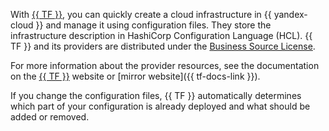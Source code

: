 With [{{ TF }}](https://www.terraform.io/), you can quickly create a cloud infrastructure in {{ yandex-cloud }} and manage it using configuration files. They store the infrastructure description in HashiCorp Configuration Language (HCL). {{ TF }} and its providers are distributed under the [Business Source License](https://github.com/hashicorp/terraform/blob/main/LICENSE).

For more information about the provider resources, see the documentation on the [{{ TF }}](https://www.terraform.io/docs/providers/yandex/index.html) website or [mirror website]({{ tf-docs-link }}).

If you change the configuration files, {{ TF }} automatically determines which part of your configuration is already deployed and what should be added or removed.

